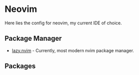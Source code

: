 # Neovim  

Here lies the config for neovim, my current IDE of choice. 

## Package Manager

- [lazy.nvim](https://github.com/folke/lazy.nvim) - Currently, most modern nvim package manager.

## Packages
